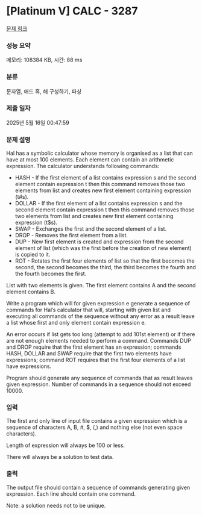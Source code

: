 # [Platinum V] CALC - 3287 

[문제 링크](https://www.acmicpc.net/problem/3287) 

### 성능 요약

메모리: 108384 KB, 시간: 88 ms

### 분류

문자열, 애드 혹, 해 구성하기, 파싱

### 제출 일자

2025년 5월 16일 00:47:59

### 문제 설명

<p>Hal has a symbolic calculator whose memory is organised as a list that can have at most 100 elements. Each element can contain an arithmetic expression. The calculator understands following commands:</p>

<ul>
	<li>HASH - If the first element of a list contains expression s and the second element contain expression t then this command removes those two elements from list and creates new first element containing expression (t#s).</li>
	<li>DOLLAR - If the first element of a list contains expression s and the second element contain expression t then this command removes those two elements from list and creates new first element containing expression (t$s).</li>
	<li>SWAP - Exchanges the first and the second element of a list.</li>
	<li>DROP - Removes the first element from a list.</li>
	<li>DUP - New first element is created and expression from the second element of list (which was the first before the creation of new element) is copied to it.</li>
	<li>ROT - Rotates the first four elements of list so that the first becomes the second, the second becomes the third, the third becomes the fourth and the fourth becomes the first.</li>
</ul>

<p>List with two elements is given. The first element contains A and the second element contains B. </p>

<p>Write a program which will for given expression e generate a sequence of commands for Hal’s calculator that will, starting with given list and executing all commands of the sequence without any error as a result leave a list whose first and only element contain expression e.</p>

<p>An error occurs if list gets too long (attempt to add 101st element) or if there are not enough elements needed to perform a command. Commands DUP and DROP require that the first element has an expression; commands HASH, DOLLAR and SWAP require that the first two elements have expressions; command ROT requires that the first four elements of a list have expressions.</p>

<p>Program should generate any sequence of commands that as result leaves given expression. Number of commands in a sequence should not exceed 10000.</p>

### 입력 

 <p>The first and only line of input file contains a given expression which is a sequence of characters A, B, #, $, (,) and nothing else (not even space characters).</p>

<p>Length of expression will always be 100 or less.</p>

<p>There will always be a solution to test data.</p>

### 출력 

 <p>The output file should contain a sequence of commands generating given expression. Each line should contain one command.</p>

<p>Note: a solution needs not to be unique.</p>

